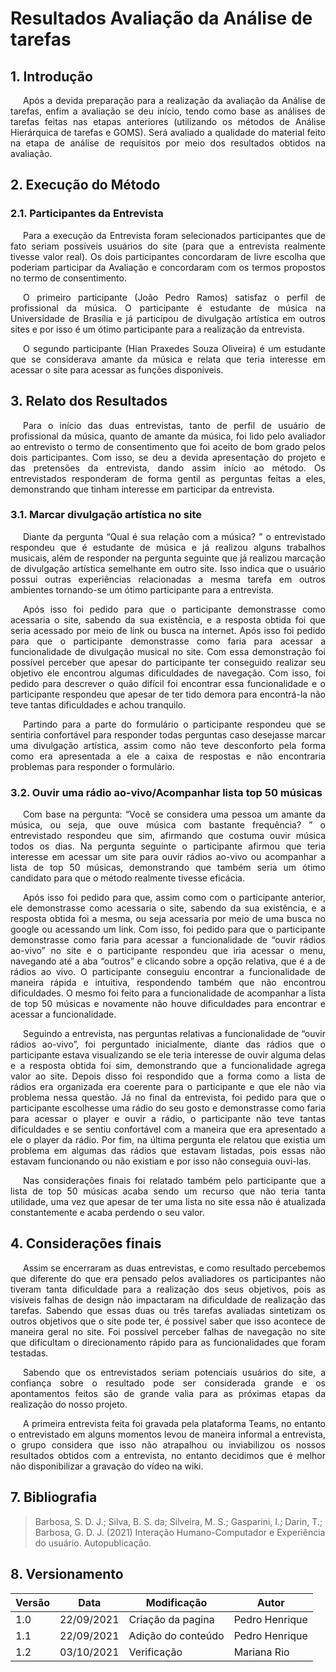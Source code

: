 # Resultados Avaliação da Análise de tarefas

## 1. Introdução

<p style="text-indent: 20px; text-align: justify">
Após a devida preparação para a realização da avaliação da Análise de tarefas, enfim a avaliação se deu início, tendo como base as análises de tarefas feitas nas etapas anteriores (utilizando os métodos de Análise Hierárquica de tarefas e GOMS). Será avaliado a qualidade do material feito na etapa de análise de requisitos por meio dos resultados obtidos na avaliação.
</p>

## 2. Execução do Método

### 2.1. Participantes da Entrevista

<p style="text-indent: 20px; text-align: justify">
Para a execução da Entrevista foram selecionados participantes que de fato seriam possíveis usuários do site (para que a entrevista realmente tivesse valor real). Os dois participantes concordaram de livre escolha que poderiam participar da Avaliação e concordaram com os termos propostos no termo de consentimento.
</p>

<p style="text-indent: 20px; text-align: justify">
O primeiro participante (João Pedro Ramos) satisfaz o perfil de profissional da música. O participante é estudante de música na Universidade de Brasília e já participou de divulgação artística em outros sites e por isso é um ótimo participante para a realização da entrevista.
</p>

<p style="text-indent: 20px; text-align: justify">
O segundo participante (Hian Praxedes Souza Oliveira) é um estudante que se considerava amante da música e relata que teria interesse em acessar o site para acessar as funções disponíveis.
</p>

## 3. Relato dos Resultados

<p style="text-indent: 20px; text-align: justify">
Para o início das duas entrevistas, tanto de perfil de usuário de profissional da música, quanto de amante da música, foi lido pelo avaliador ao entrevisto o termo de consentimento que foi aceito de bom grado pelos dois participantes. Com isso, se deu a devida apresentação do projeto e das pretensões da entrevista, dando assim início ao método. Os entrevistados responderam de forma gentil as perguntas feitas a eles, demonstrando que tinham interesse em participar da entrevista.
</p>

### 3.1. Marcar divulgação artística no site

<p style="text-indent: 20px; text-align: justify">
Diante da pergunta “Qual é sua relação com a música? ” o entrevistado respondeu que é estudante de música e já realizou alguns trabalhos musicais, além de responder na pergunta seguinte que já realizou marcação de divulgação artística semelhante em outro site. Isso indica que o usuário possui outras experiências relacionadas a mesma tarefa em outros ambientes tornando-se um ótimo participante para a entrevista.
</p>

<p style="text-indent: 20px; text-align: justify">
Após isso foi pedido para que o participante demonstrasse como acessaria o site, sabendo da sua existência, e a resposta obtida foi que seria acessado por meio de link ou busca na internet. Após isso foi pedido para que o participante demonstrasse como faria para acessar a funcionalidade de divulgação musical no site. Com essa demonstração foi possível perceber que apesar do participante ter conseguido realizar seu objetivo ele encontrou algumas dificuldades de navegação. Com isso, foi pedido para descrever o quão difícil foi encontrar essa funcionalidade e o participante respondeu que apesar de ter tido demora para encontrá-la não teve tantas dificuldades e achou tranquilo.
</p>

<p style="text-indent: 20px; text-align: justify">
Partindo para a parte do formulário o participante respondeu que se sentiria confortável para responder todas perguntas caso desejasse marcar uma divulgação artística, assim como não teve desconforto pela forma como era apresentada a ele a caixa de respostas e não encontraria problemas para responder o formulário.
</p>

### 3.2. Ouvir uma rádio ao-vivo/Acompanhar lista top 50 músicas

<p style="text-indent: 20px; text-align: justify">
Com base na pergunta: “Você se considera uma pessoa um amante da música, ou seja, que ouve música com bastante frequência? ” o entrevistado respondeu que sim, afirmando que costuma ouvir música todos os dias. Na pergunta seguinte o participante afirmou que teria interesse em acessar um site para ouvir rádios ao-vivo ou acompanhar a lista de top 50 músicas, demonstrando que também seria um ótimo candidato para que o método realmente tivesse eficácia.
</p>

<p style="text-indent: 20px; text-align: justify">
Após isso foi pedido para que, assim como com o participante anterior, ele demonstrasse como acessaria o site, sabendo da sua existência, e a resposta obtida foi a mesma, ou seja acessaria por meio de uma busca no google ou acessando um link. Com isso, foi pedido para que o participante demonstrasse como faria para acessar a funcionalidade de “ouvir rádios ao-vivo” no site e o participante respondeu que iria acessar o menu, navegando até a aba “outros” e clicando sobre a opção relativa, que é a de rádios ao vivo. O participante conseguiu encontrar a funcionalidade de maneira rápida e intuitiva, respondendo também que não encontrou dificuldades. O mesmo foi feito para a funcionalidade de acompanhar a lista de top 50 músicas e novamente não houve dificuldades para encontrar e acessar a funcionalidade.
</p>

<p style="text-indent: 20px; text-align: justify">
Seguindo a entrevista, nas perguntas relativas a funcionalidade de “ouvir rádios ao-vivo”, foi perguntado inicialmente, diante das rádios que o participante estava visualizando se ele teria interesse de ouvir alguma delas e a resposta obtida foi sim, demonstrando que a funcionalidade agrega valor ao site. Depois disso foi respondido que a forma como a lista de rádios era organizada era coerente para o participante e que ele não via problema nessa questão. Já no final da entrevista, foi pedido para que o participante escolhesse uma rádio do seu gosto e demonstrasse como faria para acessar o player e ouvir a rádio, o participante não teve tantas dificuldades e se sentiu confortável com a maneira que era apresentado a ele o player da rádio. Por fim, na última pergunta ele relatou que existia um problema em algumas das rádios que estavam listadas, pois essas não estavam funcionando ou não existiam e por isso não conseguia ouvi-las. 
</p>

<p style="text-indent: 20px; text-align: justify">
Nas considerações finais foi relatado também pelo participante que a lista de top 50 músicas acaba sendo um recurso que não teria tanta utilidade, uma vez que apesar de ter uma lista no site essa não é atualizada constantemente e acaba perdendo o seu valor.
</p>

## 4. Considerações finais

<p style="text-indent: 20px; text-align: justify">
Assim se encerraram as duas entrevistas, e como resultado percebemos que diferente do que era pensado pelos avaliadores os participantes não tiveram tanta dificuldade para a realização dos seus objetivos, pois as visíveis falhas de design não impactaram na dificuldade de realização das tarefas. Sabendo que essas duas ou três tarefas avaliadas sintetizam os outros objetivos que o site pode ter, é possível saber que isso acontece de maneira geral no site. Foi possível perceber falhas de navegação no site que dificultam o direcionamento rápido para as funcionalidades que foram testadas. 
</p>

<p style="text-indent: 20px; text-align: justify">
Sabendo que os entrevistados seriam potenciais usuários do site, a confiança sobre o resultado pode ser considerada grande e os apontamentos feitos são de grande valia para as próximas etapas da realização do nosso projeto. 
</p>

<p style="text-indent: 20px; text-align: justify">
A primeira entrevista feita foi gravada pela plataforma Teams, no entanto o entrevistado em alguns momentos levou de maneira informal a entrevista, o grupo considera que isso não atrapalhou ou inviabilizou os nossos resultados obtidos com a entrevista, no entanto decidimos que é melhor não disponibilizar a gravação do vídeo na wiki.
</p>

## 7. Bibliografia 
  >Barbosa, S. D. J.; Silva, B. S. da; Silveira, M. S.; Gasparini, I.; Darin, T.; Barbosa, G. D. J. (2021) Interação Humano-Computador e Experiência do usuário. Autopublicação.

## 8. Versionamento

Versão|Data      |Modificação        |Autor
------|----------|-------------------|---------------
1.0   |22/09/2021|Criação da pagina  | Pedro Henrique
1.1   |22/09/2021|Adição do conteúdo | Pedro Henrique
1.2   |03/10/2021|Verificação        | Mariana Rio




